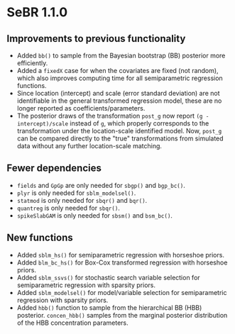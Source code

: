 # SeBR 1.1.0

## Improvements to previous functionality
* Added `bb()` to sample from the Bayesian bootstrap (BB) posterior more efficiently.
* Added a `fixedX` case for when the covariates are fixed (not random), which also improves computing time for all semiparametric regression functions.
* Since location (intercept) and scale (error standard deviation) are not identifiable in the general transformed regression model, these are no longer reported as coefficients/parameters.
* The posterior draws of the transformation `post_g` now report `(g - intercept)/scale` instead of `g`, which properly corresponds to the transformation under the location-scale identified model. Now, `post_g` can be compared directly to the "true" transformations from simulated data without any further location-scale matching. 

## Fewer dependencies
* `fields` and `GpGp` are only needed for `sbgp()` and `bgp_bc()`.
* `plyr` is only needed for `sblm_modelsel()`.
* `statmod` is only needed for `sbqr()` and `bqr()`.
* `quantreg` is only needed for `sbqr()`.  
* `spikeSlabGAM` is only needed for `sbsm()` and `bsm_bc()`.

## New functions
* Added `sblm_hs()` for semiparametric regression with horseshoe priors. 
* Added `blm_bc_hs()` for Box-Cox transformed regression with horseshoe priors. 
* Added `sblm_ssvs()` for stochastic search variable selection
for semiparametric regression with sparsity priors. 
* Added `sblm_modelsel()` for model/variable selection for semiparametric regression with sparsity priors.
* Added `hbb()` function to sample from the hierarchical BB (HBB) posterior. `concen_hbb()` samples from the marginal posterior distribution of the HBB concentration parameters.
